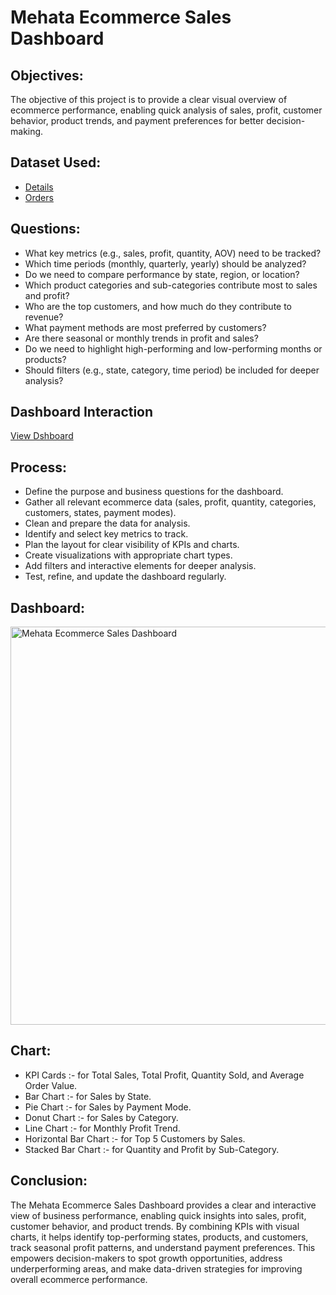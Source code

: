 # Mehata Ecommerce Sales Dashboard
## Objectives:
The objective of this project is to provide a clear visual overview of ecommerce performance, enabling quick analysis of sales, profit, customer behavior, product trends, and payment preferences for better decision-making.
## Dataset Used:
- <a href="https://github.com/Yashbansode76/Data-Analysis-Dashboard/blob/main/Details.csv">Details</a>
- <a href="https://github.com/Yashbansode76/Data-Analysis-Dashboard/blob/main/Orders.csv">Orders</a>
## Questions:
- What key metrics (e.g., sales, profit, quantity, AOV) need to be tracked?
- Which time periods (monthly, quarterly, yearly) should be analyzed?
- Do we need to compare performance by state, region, or location?
- Which product categories and sub-categories contribute most to sales and profit?
- Who are the top customers, and how much do they contribute to revenue?
- What payment methods are most preferred by customers?
- Are there seasonal or monthly trends in profit and sales?
- Do we need to highlight high-performing and low-performing months or products?
- Should filters (e.g., state, category, time period) be included for deeper analysis?

## Dashboard Interaction 
<a href="https://github.com/Yashbansode76/Data-Analysis-Dashboard/blob/main/Mehata%20Ecommerce%20Sales%20Dashboard.png">View Dshboard</a>

## Process:
- Define the purpose and business questions for the dashboard.
- Gather all relevant ecommerce data (sales, profit, quantity, categories, customers, states, payment modes).
- Clean and prepare the data for analysis.
- Identify and select key metrics to track.
- Plan the layout for clear visibility of KPIs and charts.
- Create visualizations with appropriate chart types.
- Add filters and interactive elements for deeper analysis.
- Test, refine, and update the dashboard regularly.

## Dashboard:
<img width="1130" height="637" alt="Mehata Ecommerce Sales Dashboard" src="https://github.com/user-attachments/assets/35194ff6-66db-41db-9cd7-e748da19b8b2" />

## Chart:
- KPI Cards :- for Total Sales, Total Profit, Quantity Sold, and Average Order Value.
- Bar Chart :- for Sales by State.
- Pie Chart :- for Sales by Payment Mode.
- Donut Chart :- for Sales by Category.
- Line Chart :- for Monthly Profit Trend.
- Horizontal Bar Chart :- for Top 5 Customers by Sales.
- Stacked Bar Chart :- for Quantity and Profit by Sub-Category.

## Conclusion:
The Mehata Ecommerce Sales Dashboard provides a clear and interactive view of business performance, enabling quick insights into sales, profit, customer behavior, and product trends. By combining KPIs with visual charts, it helps identify top-performing states, products, and customers, track seasonal profit patterns, and understand payment preferences. This empowers decision-makers to spot growth opportunities, address underperforming areas, and make data-driven strategies for improving overall ecommerce performance.
